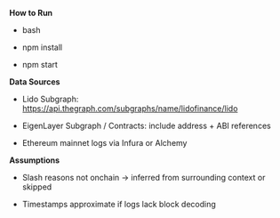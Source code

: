 **How to Run**
   - bash


  - npm install
  - npm start


**Data Sources**
 
  - Lido Subgraph: https://api.thegraph.com/subgraphs/name/lidofinance/lido

  - EigenLayer Subgraph / Contracts: include address + ABI references

  - Ethereum mainnet logs via Infura or Alchemy



**Assumptions**

  - Slash reasons not onchain → inferred from surrounding context or skipped

  - Timestamps approximate if logs lack block decoding